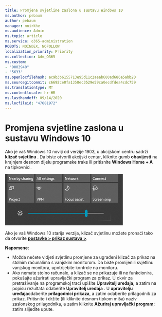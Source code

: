 ```yaml
---
title: Promjena svjetline zaslona u sustavu Windows 10
ms.author: pebaum
author: pebaum
manager: mnirkhe
ms.audience: Admin
ms.topic: article
ms.service: o365-administration
ROBOTS: NOINDEX, NOFOLLOW
localization_priority: Priority
ms.collection: Adm_O365
ms.custom:
- "9002940"
- "5633"
ms.openlocfilehash: ac9b3b6155713e95d11c2aeab600ad686a5abb20
ms.sourcegitcommit: c6692ce0fa1358ec3529e59ca0ecdfdea4cdc759
ms.translationtype: MT
ms.contentlocale: hr-HR
ms.lasthandoff: 09/14/2020
ms.locfileid: "47681972"
---
```

# <a name="change-screen-brightness-in-windows-10"></a>Promjena svjetline zaslona u sustavu Windows 10

Ako je vaš Windows 10 noviji od verzije 1903, u akcijskom centru sadrži **klizač svjetlinu** . Da biste otvorili akcijski centar, kliknite gumb **obavijesti** na krajnjem desnom dijelu programske trake ili pritisnite **Windows Home + A** na tipkovnici.

![Klizač svjetlinu](media/brightness-slider.png)

Ako je vaš Windows 10 starija verzija, klizač svjetlinu možete pronaći tako da otvorite **[postavke > prikaz sustava >](ms-settings:display?activationSource=GetHelp)**.

**Napomene**:

- Možda nećete vidjeti svjetlinu promjene za ugrađeni klizač za prikaz na stolnim računalima s vanjskim monitorom. Da biste promijenili svjetlinu vanjskog monitora, upotrijebite kontrole na monitoru.
- Ako nemate stolno računalo, a klizač se ne prikazuje ili ne funkcionira, pokušajte ažurirati upravljački program za prikaz. U okvir za pretraživanje na programskoj traci upišite **Upravitelj uređaja**, a zatim na popisu rezultata odaberite **Upravitelj uređaja** . U **upravitelju uređaja**odaberite **prilagodnici prikaza**, a zatim odaberite prilagodnik za prikaz. Pritisnite i držite (ili kliknite desnom tipkom miša) naziv zaslonskog prilagodnika, a zatim kliknite **Ažuriraj upravljački program**; zatim slijedite upute.
